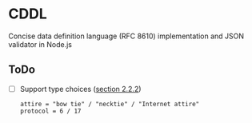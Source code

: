 CDDL
====

Concise data definition language (RFC 8610) implementation and JSON validator in Node.js

## ToDo

- [ ] Support type choices ([section 2.2.2](https://tools.ietf.org/html/draft-ietf-cbor-cddl-08#section-2.2.2))

  ```cddl
  attire = "bow tie" / "necktie" / "Internet attire"
  protocol = 6 / 17
  ```